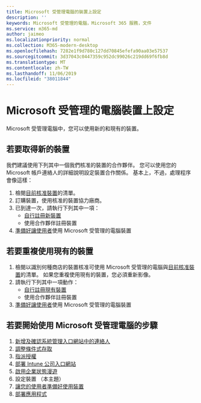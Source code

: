 ```yaml
---
title: Microsoft 受管理電腦的裝置上設定
description: ''
keywords: Microsoft 受管理的電腦，Microsoft 365 服務，文件
ms.service: m365-md
author: jaimeo
ms.localizationpriority: normal
ms.collection: M365-modern-desktop
ms.openlocfilehash: 7282e1f9d780c127dd70845efefa90aa03e57537
ms.sourcegitcommit: 3d37043c0447359c952dc99026c219dd69f6fb8d
ms.translationtype: MT
ms.contentlocale: zh-TW
ms.lasthandoff: 11/06/2019
ms.locfileid: "38011844"
---
```

# <a name="set-up-microsoft-managed-desktop-devices"></a>Microsoft 受管理的電腦裝置上設定

Microsoft 受管理電腦中，您可以使用新的和現有的裝置。

## <a name="to-obtain-new-devices"></a>若要取得新的裝置

我們建議使用下列其中一個我們核准的裝置的合作夥伴。 您可以使用您的 Microsoft 帳戶連絡人的詳細說明設定裝置合作關係。 基本上，不過，處理程序會像這樣：

1. 檢閱[目前核准裝置](../service-description/device-list.md)的清單。
2. 訂購裝置，使用核准的裝置協力廠商。
3. 已到達一次，請執行下列其中一項：
    - [自行註冊新裝置](register-devices-self.md)
    - 使用合作夥伴註冊裝置
4. [準備好讓使用者](get-started-devices.md)使用 Microsoft 受管理的電腦裝置

## <a name="to-re-use-existing-devices"></a>若要重複使用現有的裝置

1. 檢閱以識別何種商店的裝置核准可使用 Microsoft 受管理的電腦與[目前核准裝置](../service-description/device-list.md)的清單。 如果您重複使用現有的裝置，您必須重新影像。
2. 請執行下列其中一項動作：
    - [自行註冊現有裝置](register-reused-devices-self.md)
    - 使用合作夥伴註冊裝置
3. [準備好讓使用者](get-started-devices.md)使用 Microsoft 受管理的電腦裝置

## <a name="steps-to-get-started-with-microsoft-managed-desktop"></a>若要開始使用 Microsoft 受管理電腦的步驟

1. [新增及確認系統管理入口網站中的連絡人](add-admin-contacts.md)
2. [調整條件式存取](conditional-access.md)
3. [指派授權](assign-licenses.md)
4. [部署 Intune 公司入口網站](company-portal.md)
5. [啟用企業狀態漫遊](enterprise-state-roaming.md)
6. 設定裝置 （本主題）
7. [讓您的使用者準備好使用裝置](get-started-devices.md)
8. [部署應用程式](deploy-apps.md)